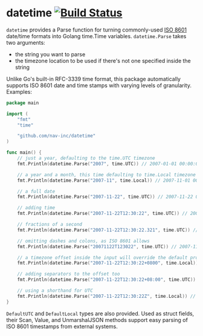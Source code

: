 # datetime [![Build Status](https://travis-ci.com/nav-inc/datetime.svg?branch=master)](https://travis-ci.com/nav-inc/datetime) 

`datetime` provides a Parse function for turning commonly-used 
[ISO 8601](http://www.loc.gov/standards/datetime/iso-tc154-wg5_n0038_iso_wd_8601-1_2016-02-16.pdf) date/time formats into
Golang time.Time variables.  `datetime.Parse` takes two arguments:

- the string you want to parse
- the timezone location to be used if there's not one specified inside the string

Unlike Go's built-in RFC-3339 time format, this package automatically supports ISO 8601 date and
time stamps with varying levels of granularity.  Examples:

```go
package main

import (
	"fmt"
	"time"

	"github.com/nav-inc/datetime"
)

func main() {
	// just a year, defaulting to the time.UTC timezone
	fmt.Println(datetime.Parse("2007", time.UTC)) // 2007-01-01 00:00:00 +0000 UTC <nil>

	// a year and a month, this time defaulting to time.Local timezone
	fmt.Println(datetime.Parse("2007-11", time.Local)) // 2007-11-01 00:00:00 -0600 MDT <nil>

	// a full date
	fmt.Println(datetime.Parse("2007-11-22", time.UTC)) // 2007-11-22 00:00:00 +0000 UTC <nil>

	// adding time
	fmt.Println(datetime.Parse("2007-11-22T12:30:22", time.UTC)) // 2007-11-22 12:30:22 -0700 MST <nil>

	// fractions of a second
	fmt.Println(datetime.Parse("2007-11-22T12:30:22.321", time.UTC)) // 2007-11-22 12:30:22.321 -0700 MST <nil>

	// omitting dashes and colons, as ISO 8601 allows
	fmt.Println(datetime.Parse("20071122T123022", time.UTC)) // 2007-11-22 12:30:22 -0700 MST <nil>

	// a timezone offset inside the input will override the default provided to datetime.Parse
	fmt.Println(datetime.Parse("2007-11-22T12:30:22+0800", time.Local)) // 2007-11-22 12:30:22 +0800 +0800 <nil>

	// adding separators to the offset too
	fmt.Println(datetime.Parse("2007-11-22T12:30:22+08:00", time.UTC)) // 2007-11-22 12:30:22 +0800 +08:00 <nil>

	// using a shorthand for UTC
	fmt.Println(datetime.Parse("2007-11-22T12:30:22Z", time.Local)) // 2007-11-22 12:30:22 +0000 UTC <nil>
}
```

`DefaultUTC` and `DefaultLocal` types are also provided.  Used as struct fields, their Scan, Value,
and UnmarshalJSON methods support easy parsing of ISO 8601 timestamps from external systems.
